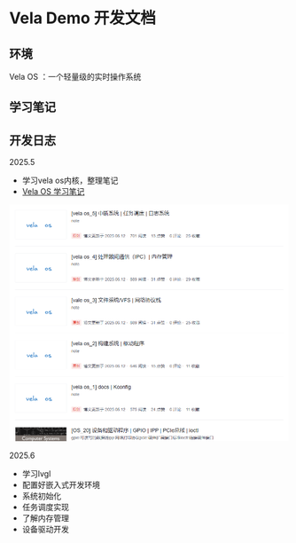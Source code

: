 # Vela Demo 开发文档

## 环境
Vela OS ：一个轻量级的实时操作系统

## 学习笔记

## 开发日志
2025.5
- 学习vela os内核，整理笔记
- [Vela OS 学习笔记](https://blog.csdn.net/2301_80171004/category_12985809.html?spm=1001.2014.3001.5482)

![Vela OS](./png/vela_os%20%20note.png)

2025.6
- 学习lvgl
- 配置好嵌入式开发环境
- 系统初始化
- 任务调度实现
- 了解内存管理
- 设备驱动开发


